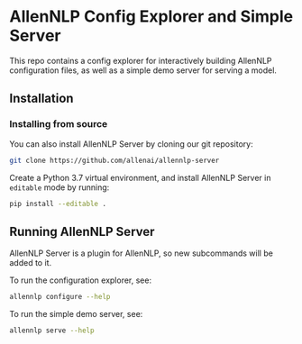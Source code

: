 # AllenNLP Config Explorer and Simple Server

This repo contains a config explorer for interactively building AllenNLP configuration files, as well as a simple demo server for serving a model.

## Installation

### Installing from source

You can also install AllenNLP Server by cloning our git repository:

```bash
git clone https://github.com/allenai/allennlp-server
```

Create a Python 3.7 virtual environment, and install AllenNLP Server in `editable` mode by running:

```bash
pip install --editable .
```

## Running AllenNLP Server

AllenNLP Server is a plugin for AllenNLP, so new subcommands will be added to it.

To run the configuration explorer, see:

```bash
allennlp configure --help
```

To run the simple demo server, see:

```bash
allennlp serve --help
```

